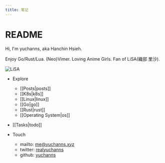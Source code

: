 ```yaml
---
title: 笔记
---
```

# README

Hi, I'm yuchanns, aka Hanchin Hsieh. 

Enjoy Go/Rust/Lua. (Neo)Vimer. Loving Anime Girls. Fan of LiSA(織部 里沙).

![LiSA](/images/LiSA.png)

* Explore
    * [[Posts|posts]]
    * [[K8s|k8s]]
    * [[Linux|linux]]
    * [[Go|go]]
    * [[Rust|rust]]
    * [[Operating System|os]]

* [[Tasks|todo]]

* Touch
    * mailto: [me@yuchanns.xyz](mailto:me@yuchanns.xyz)
    * twitter: [realyuchanns](https://twitter.com/realyuchanns)
    * github: [yuchanns](https://github.com/yuchanns)
